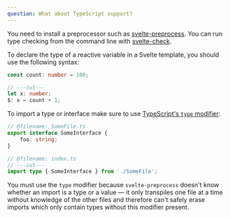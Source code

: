 ```yaml
---
question: What about TypeScript support?
---
```


You need to install a preprocessor such as [svelte-preprocess](https://github.com/sveltejs/svelte-preprocess). You can run type checking from the command line with [svelte-check](https://www.npmjs.com/package/svelte-check).

To declare the type of a reactive variable in a Svelte template, you should use the following syntax:

```ts
const count: number = 100;

// ---cut---
let x: number;
$: x = count + 1;
```

To import a type or interface make sure to use [TypeScript's `type` modifier](https://www.typescriptlang.org/docs/handbook/release-notes/typescript-3-8.html#type-only-imports-and-export):

```ts
// @filename: SomeFile.ts
export interface SomeInterface {
	foo: string;
}

// @filename: index.ts
// ---cut---
import type { SomeInterface } from './SomeFile';
```

You must use the `type` modifier because `svelte-preprocess` doesn't know whether an import is a type or a value — it only transpiles one file at a time without knowledge of the other files and therefore can't safely erase imports which only contain types without this modifier present.
